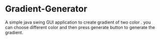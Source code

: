 # Gradient-Generator
A simple java swing GUI application to create gradient of two color .
you can choose different color and then press generate button to generate the gradient.
